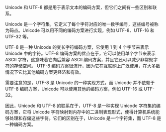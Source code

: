 Unicode 和 UTF-8 都是用于表示文本的编码方案，但它们之间有一些区别和联系。

Unicode 是一个字符集，它定义了每个字符对应的唯一数字编号，这些编号被称为码点。Unicode 可以用不同的编码方案进行实现，例如 UTF-8、UTF-16 和 UTF-32 等。

UTF-8 是一种 Unicode 的变长字符编码方案，它使用 1 到 4 个字节来表示 Unicode 中的字符。UTF-8 编码方案的优点在于，它可以使用单个字节来表示 ASCII 字符，这意味着它向后兼容 ASCII 编码方案，并且它还可以减少非常规字符的存储空间。 UTF-8 编码方案很流行，因为它在互联网上广泛使用，在大多数情况下它比其他编码方案更经济和有效。

需要注意的是，UTF-8 是 Unicode 的一种实现方式，而 Unicode 并不依赖于 UTF-8 编码方案，Unicode 可以使用其他的编码方案，例如 UTF-16 或 UTF-32。

因此，Unicode 和 UTF-8 的联系在于，UTF-8 是一种实现 Unicode 字符集的编码方案，它将 Unicode 字符映射到内存中的二进制表现形式，使得计算机系统能够处理和存储这些字符。它们的区别在于，Unicode 是一个字符集，而 UTF-8 是一种编码方案。